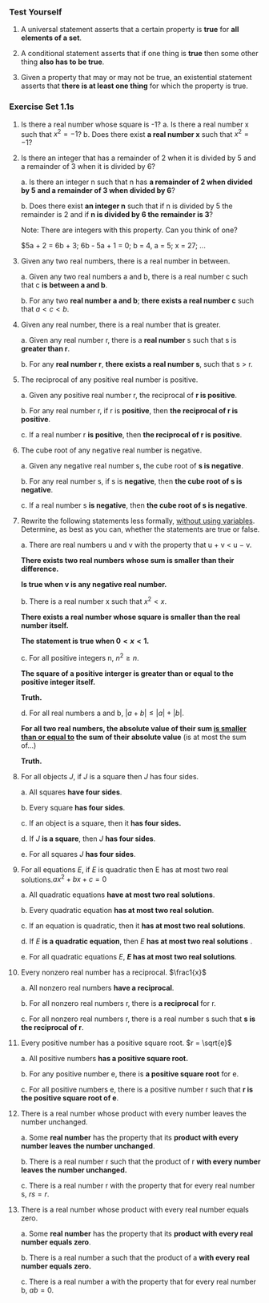 ### Test Yourself

1. A universal statement asserts that a certain property is **true** for **all elements of a set**.

2. A conditional statement asserts that if one thing is **true** then some other thing **also has to be true**.

3. Given a property that may or may not be true, an existential statement asserts that **there is at least one thing** for which the property is true.


### Exercise Set 1.1s
1. Is there a real number whose square is -1?
    a. Is there a real number x such that $x^2 = -1$?
    b. Does there exist **a real number x** such that $x^2 = -1$?

2. Is there an integer that has a remainder of 2 when it is divided by 5 and a remainder of 3 when it is divided by 6?

   a. Is there an integer n such that n has **a remainder of 2 when divided by 5 and a remainder of 3 when divided by 6**?

   b. Does there exist **an integer n** such that if n is divided by 5 the remainder is 2 and if **n is divided by 6 the remainder is 3**?

   Note: There are integers with this property. Can you think of one?

   $5a + 2 = 6b + 3; 6b - 5a + 1 = 0; b = 4, a = 5; x = 27; ...

3. Given any two real numbers, there is a real number in between.

   a. Given any two real numbers a and b, there is a real number c such that c **is between a and b**.

   b. For any two **real number a and b**; **there exists a real number c** such that $a < c < b$.

4. Given any real number, there is a real number that is greater.

   a. Given any real number r, there is a **real number** s such that s is **greater than r**.

   b. For any **real number r**, **there exists a real number s**, such that s > r.

5. The reciprocal of any positive real number is positive.

   a. Given any positive real number r, the reciprocal of **r is positive**.

   b. For any real number r, if r is **positive**, then **the  reciprocal of r is positive**.

   c. If a real number r **is positive**, then **the reciprocal of r is positive**.

6. The cube root of any negative real number is negative.

   a. Given any negative real number s, the cube root of **s is negative**.

   b. For any real number s, if s is **negative**, then **the cube root of s is negative**.

   c. If a real number s **is negative**, then **the cube root of s is negative**.

7. Rewrite the following statements less formally, <u>without using variables</u>. Determine, as best as you can, whether the statements are true or false.

   a. There are real numbers u and v with the property that u + v < u − v.

   **There exists two real numbers whose sum is smaller than their difference.**

   **Is true when v is any negative real number.**

   b. There is a real number x such that $x^2 < x$.

   **There exists a real number whose square is smaller than the real number itself.**

   **The statement is true when $0 < x < 1$.**

   c. For all positive integers n, $n^2 ≥ n$.

   **The square of a positive interger is greater than  or equal to the positive integer itself.**

   **Truth.**

   d. For all real numbers a and b, $| a + b | ≤ | a | + | b |$.

   **For all two real numbers, the absolute value of their sum <u>is smaller than or equal to</u> the sum of their absolute value** (is at most the sum of...)

   **Truth.** 

8. For all objects $J$, if $J$ is a square then $J$ has four sides.

   a. All squares **have four sides**.

   b. Every square **has four sides**.

   c. If an object is a square, then it **has four sides.**

   d. If $J$ **is a square**, then $J$ **has four sides**.

   e. For all squares $J$ **has four sides**.

9. For all equations $E$, if $E$ is quadratic then E has at most two real solutions.$ax^2 + bx + c = 0$

   a. All quadratic equations **have at most two real solutions**.

   b. Every quadratic equation **has at most two real solution**.

   c. If an equation is quadratic, then it **has at most two real solutions**.

   d. If $E$ **is a quadratic equation**, then $E$ **has at most two real solutions** .

   e. For all quadratic equations $E$, **$E$ has at most two real solutions**.

10. Every nonzero real number has a reciprocal. $\frac1{x}$

    a. All nonzero real numbers **have a reciprocal**.

    b. For all nonzero real numbers r, there is **a reciprocal** for r.

    c. For all nonzero real numbers r, there is a real number s such that **s is the reciprocal of r**. 

11. Every positive number has a positive square root. $r = \sqrt{e}$

    a. All positive numbers **has a positive square root.**

    b. For any positive number e, there is **a positive square root** for e.

    c. For all positive numbers e, there is a positive number r such that **r is the positive square root of e**.

12. There is a real number whose product with every number leaves the number unchanged.

    a. Some **real number** has the property that its **product with every number leaves the number unchanged**.

    b. There is a real number r such that the product of r **with every number leaves the number unchanged.**

    c. There is a real number r with the property that for every real number s, $rs = r$.

13. There is a real number whose product with every real number equals zero.

    a. Some **real number** has the property that its **product with every real number equals zero**.

    b. There is a real number a such that the product of a **with every real number equals zero.**

    c. There is a real number a with the property that for every real number b, $ab = 0$.

